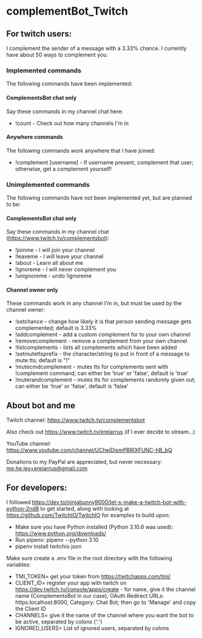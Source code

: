 # complementBot_Twitch

## For twitch users:

I complement the sender of a message with a 3.33% chance. I currently have about 50 ways to complement you. 

### Implemented commands

The following commands have been implemented:

#### ComplementsBot chat only

Say these commands in my channel chat here:
- !count - Check out how many channels I'm in

#### Anywhere commands

The following commands work anywhere that I have joined:
- !complement \[username\] - If username present, complement that user; otherwise, get a complement yourself!

### Unimplemented commands

The following commands have not been implemented yet, but are planned to be:

#### ComplementsBot chat only

Say these commands in my channel chat (https://www.twitch.tv/complementsbot):
- !joinme - I will join your channel
- !leaveme - I will leave your channel
- !about - Learn all about me
- !ignoreme - I will never complement you
- !unignoreme - undo !ignoreme

#### Channel owner only

These commands work in any channel I'm in, but must be used by the channel owner:
- !setchance - change how likely it is that person sending message gets complemented; default is 3.33%
- !addcomplement <complement> - add a custom complement for to your own channel
- !removecomplement <complement> - remove a complement from your own channel
- !listcomplements - lists all complements which have been added
- !setmutettsprefix - the character/string to put in front of a message to mute tts; default is "!"
- !mutecmdcomplement - mutes tts for complements sent with !complement command; 
can either be 'true' or 'false', default is 'true'
- !muterandcomplement - mutes tts for complements randomly given out; can either be 'true' 
or 'false', default is 'false'

## About bot and me

Twitch channel: https://www.twitch.tv/complementsbot

Also check out https://www.twitch.tv/ereiarrus (if I ever decide to stream...)

YouTube channel: https://www.youtube.com/channel/UChejDismPBRIXFUNC-hB_bQ

Donations to my PayPal are appreciated, but never necessary: me.he.jey+ereiarrus@gmail.com

## For developers:

I followed https://dev.to/ninjabunny9000/let-s-make-a-twitch-bot-with-python-2nd8 to get started, 
along with looking at https://github.com/TwitchIO/TwitchIO for examples to build upon:

- Make sure you have Python installed (Python 3.10.6 was used): https://www.python.org/downloads/
- Run pipenv: pipenv --python 3.10
- pipenv install twitchio json

Make sure create a .env file in the root directory with the following variables:
- TMI_TOKEN= get your token from https://twitchapps.com/tmi/
- CLIENT_ID= register your app with twitch on https://dev.twitch.tv/console/apps/create - 
for name, give it the channel name (ComplementsBot in our case), OAuth Redirect URLs: https:localhost:8000, 
Category: Chat Bot; then go to 'Manage' and copy the Client ID
- CHANNELS= give it the name of the channel where you want the bot to be active, separated by colons (':')
- IGNORED_USERS= List of ignored users, separated by colons
